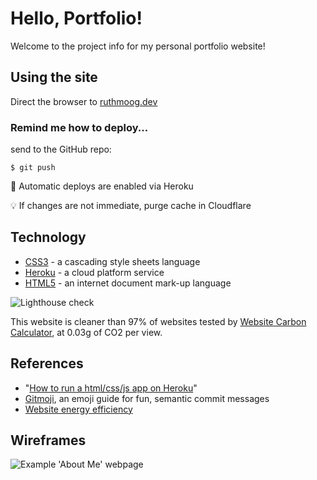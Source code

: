 # Hello, Portfolio!

Welcome to the project info for my personal portfolio website!

## Using the site

Direct the browser to [ruthmoog.dev](https://www.ruthmoog.dev)
<!-- or the temp url `https://intense-badlands-89473.herokuapp.com/` -->

### Remind me how to deploy...

send to the GitHub repo:
```shell
$ git push
```

:rocket: Automatic deploys are enabled via Heroku
<!-- send to Heroku and deploy:
```shell
$ heroku login
$ git push heroku master
``` -->

:bulb: If changes are not immediate, purge cache in Cloudflare 

## Technology

 - [CSS3](https://developer.mozilla.org/en-US/docs/Archive/CSS3) - a cascading style sheets language
 - [Heroku](https://www.heroku.com/) - a cloud platform service
 - [HTML5](https://w3.org/html/logo) - an internet document mark-up language

![Lighthouse check](./images/lighthouse.png)

This website is cleaner than 97% of websites tested by [Website Carbon Calculator](https://www.websitecarbon.com/website/ruthmoog-dev/), at 0.03g of CO2 per view.

## References

- "[How to run a html/css/js app on Heroku](https://medium.com/@winnieliang/how-to-run-a-simple-html-css-javascript-application-on-heroku-4e664c541b0b)"
- [Gitmoji](https://gitmoji.carloscuesta.me/), an emoji guide for fun, semantic commit messages
- [Website energy efficiency](https://www.wholegraindigital.com/blog/website-energy-efficiency/)

## Wireframes

![Example 'About Me' webpage](./images/wireframe-about.png)
